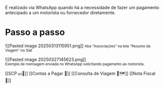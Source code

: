 É realizado via WhatsApp quando há a necessidade de fazer um pagamento antecipado a um motorista ou fornecedor diretamente.
# Passo a passo

![[Pasted image 20250313115951.png]]
<span style="font-size: smaller;">Aba "Associações" na tela "Resumo da Viagem" no Siat</span>

![[Pasted image 20250327145623.png]]
<br><span style="font-size: smaller;">Exemplo de mensagem enviada no WhatsApp solicitando pagamento ao motorista.</span>

[[SCP 💵📄]]
[[Contas a Pagar 💸]]
[[Consulta de Viagem 🔎🗺️]]
[[Nota Fiscal 📃]]